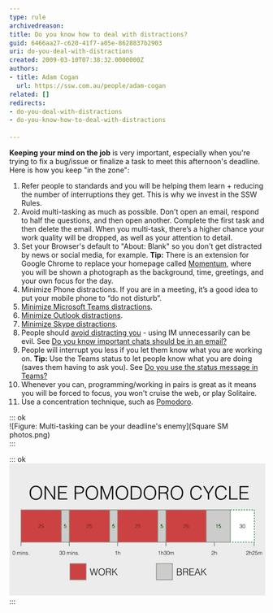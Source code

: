 ```yaml
---
type: rule
archivedreason: 
title: Do you know how to deal with distractions?
guid: 6466aa27-c620-41f7-a05e-8628837b2903
uri: do-you-deal-with-distractions
created: 2009-03-10T07:38:32.0000000Z
authors:
- title: Adam Cogan
  url: https://ssw.com.au/people/adam-cogan
related: []
redirects:
- do-you-deal-with-distractions
- do-you-know-how-to-deal-with-distractions

---
```


**Keeping your mind on the job** is very important, especially when you're trying to fix a bug/issue or finalize a task to meet this afternoon's deadline. Here is how you keep "in the zone":



<!--endintro-->

1. Refer people to standards and you will be helping them learn + reducing the number of interruptions they get. This is why we invest in the SSW Rules.
2. Avoid multi-tasking as much as possible. Don't open an email, respond to half the questions, and then open another. Complete the first task and then delete the email. When you multi-task, there’s a higher chance your work quality will be dropped, as well as your attention to detail.
3. Set your Browser's default to "About: Blank"  so you don't get distracted by news or social media, for example.  **Tip:** There is an extension for Google Chrome to replace your homepage called 
      [Momentum](https://chrome.google.com/webstore/detail/momentum/laookkfknpbbblfpciffpaejjkokdgca?hl=en-US), where you will be shown a photograph as the background, time, greetings, and your own focus for the day.
4. Minimize Phone distractions. If you are in a meeting, it’s a good idea to put your mobile phone to “do not disturb”.
5. [Minimize Microsoft Teams distractions](/do-you-minimize-team-distractions).
6. [Minimize Outlook distractions](/do-you-minimize-your-outlook-distractions).
7. [Minimize Skype distractions](/minimize-skype-distractions).
8. People should 
      [avoid distracting you](/do-you-not-interrupt-people-when-they-are-in-the-zone) - using IM unnecessarily can be evil. See [Do you know important chats should be in an email?](/important-chats-should-be-in-an-email)
9. People will interrupt you less if you let them know what you are working on.  **Tip:** Use the Teams status to let people know what you are doing (saves them having to ask you). See [Do you use the status message in Teams?](/use-the-status-message-in-teams)
10. Whenever you can, programming/working in pairs is great as it means you will be forced to focus, you won't cruise the web, or play Solitaire.
11. Use a concentration technique, such as 
      [Pomodoro](https://en.wikipedia.org/wiki/Pomodoro_Technique).



::: ok  
![Figure: Multi-tasking can be your deadline's enemy](Square SM photos.png)  
:::


::: ok  
![Figure: The Pomodoro technique uses a timer to break down work into intervals, traditionally 25 minutes in length, separated by short breaks.](Pomodoro.png)  
:::
